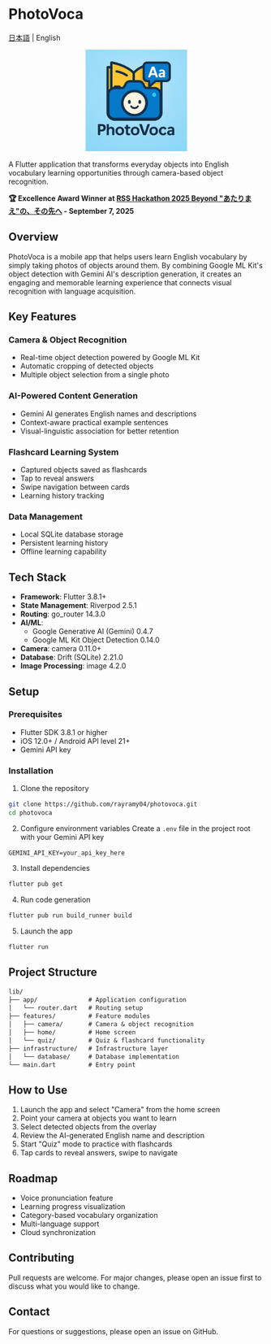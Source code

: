 # PhotoVoca

[日本語](README_JP.md) | English

<p align="center">
  <img src="assets/images/logo.png" alt="PhotoVoca Logo" width="200"/>
</p>

A Flutter application that transforms everyday objects into English vocabulary learning opportunities through camera-based object recognition.

**🏆 Excellence Award Winner at [RSS Hackathon 2025 Beyond "あたりまえ"の、その先へ](https://www.craftstadium.com/hackathon/rss-hackathon-2025-beyond) - September 7, 2025**

## Overview

PhotoVoca is a mobile app that helps users learn English vocabulary by simply taking photos of objects around them. By combining Google ML Kit's object detection with Gemini AI's description generation, it creates an engaging and memorable learning experience that connects visual recognition with language acquisition.

## Key Features

### Camera & Object Recognition
- Real-time object detection powered by Google ML Kit
- Automatic cropping of detected objects
- Multiple object selection from a single photo

### AI-Powered Content Generation
- Gemini AI generates English names and descriptions
- Context-aware practical example sentences
- Visual-linguistic association for better retention

### Flashcard Learning System
- Captured objects saved as flashcards
- Tap to reveal answers
- Swipe navigation between cards
- Learning history tracking

### Data Management
- Local SQLite database storage
- Persistent learning history
- Offline learning capability

## Tech Stack

- **Framework**: Flutter 3.8.1+
- **State Management**: Riverpod 2.5.1
- **Routing**: go_router 14.3.0
- **AI/ML**:
  - Google Generative AI (Gemini) 0.4.7
  - Google ML Kit Object Detection 0.14.0
- **Camera**: camera 0.11.0+
- **Database**: Drift (SQLite) 2.21.0
- **Image Processing**: image 4.2.0

## Setup

### Prerequisites
- Flutter SDK 3.8.1 or higher
- iOS 12.0+ / Android API level 21+
- Gemini API key

### Installation

1. Clone the repository
```bash
git clone https://github.com/rayramy04/photovoca.git
cd photovoca
```

2. Configure environment variables
Create a `.env` file in the project root with your Gemini API key
```
GEMINI_API_KEY=your_api_key_here
```

3. Install dependencies
```bash
flutter pub get
```

4. Run code generation
```bash
flutter pub run build_runner build
```

5. Launch the app
```bash
flutter run
```

## Project Structure

```
lib/
├── app/              # Application configuration
│   └── router.dart   # Routing setup
├── features/         # Feature modules
│   ├── camera/       # Camera & object recognition
│   ├── home/         # Home screen
│   └── quiz/         # Quiz & flashcard functionality
├── infrastructure/   # Infrastructure layer
│   └── database/     # Database implementation
└── main.dart         # Entry point
```

## How to Use

1. Launch the app and select "Camera" from the home screen
2. Point your camera at objects you want to learn
3. Select detected objects from the overlay
4. Review the AI-generated English name and description
5. Start "Quiz" mode to practice with flashcards
6. Tap cards to reveal answers, swipe to navigate

## Roadmap

- Voice pronunciation feature
- Learning progress visualization
- Category-based vocabulary organization
- Multi-language support
- Cloud synchronization

## Contributing

Pull requests are welcome. For major changes, please open an issue first to discuss what you would like to change.

## Contact

For questions or suggestions, please open an issue on GitHub.